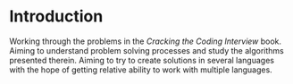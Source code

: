 # Introduction

Working through the problems in the _Cracking the Coding Interview_ book. Aiming to understand problem solving processes and study the algorithms presented therein. Aiming to try to create solutions in several languages with the hope of getting relative ability to work with multiple languages.
